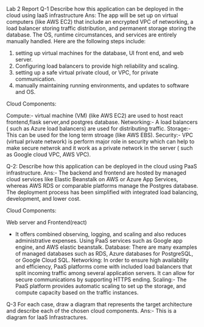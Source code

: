 Lab 2 Report
Q-1 Describe how this application can be deployed in the cloud using IaaS infrastructure
Ans: The app will be set up on virtual computers (like AWS EC2) that include an encrypted VPC of networking, a load balancer storing traffic distribution, and permanent storage storing the database. The OS, runtime circumstances, and services are entirely manually handled.
Here are the following steps include:
 1.	setting up virtual machines for the database, UI front end, and web server.
 2.	Configuring load balancers to provide high reliability and scaling.
 3.	setting up a safe virtual private cloud, or VPC, for private communication.
 4.	manually maintaining running environments, and updates to software and OS.

Cloud Components:

Compute:-  virtual machine (VM) (like AWS EC2) are used to host react frontend,flask server,and postgres database.
Networking:- A load balancers ( such as Azure load balancers) are used for distributing traffic.
Storage:- This can be used for the long term stroage (like AWS EBS).
Security:- VPC (virtual private network) is perform major role in security which can help to make secure netwrok and it work as a private network in the server ( such as Google cloud VPC, AWS VPC).

Q-2: Describe how this application can be deployed in the cloud using PaaS infrastructure.
Ans:- The backend and frontend are hosted by managed cloud services like Elastic Beanstalk on AWS or Azure App Services, whereas AWS RDS or comparable platforms manage the Postgres database. The deployment process has been simplified with integrated load balancing, development, and lower cost.

Cloud Components:

Web server and Frontend(react)
- It offers combined observing, logging, and scaling and also reduces administrative expenses. Using PaaS services such as Google app engine, and AWS elastic beanstalk.
Database: There are many examples of managed databases such as  RDS, Azure databases for PostgreSQL, or Google Cloud SQL.
Networking: In order to ensure high availability and efficiency, PaaS platforms come with included load balancers that split incoming traffic among several application servers. It can allow for secure communications by supporting HTTPS ending. 
Scaling:- The PaaS platform provides automatic scaling to set up the storage, and compute capacity based on the traffic instances. 

Q-3 For each case, draw a diagram that represents the target architecture and describe each of the chosen cloud components.
Ans:- This is a diagram for IaaS Infrastractures.




